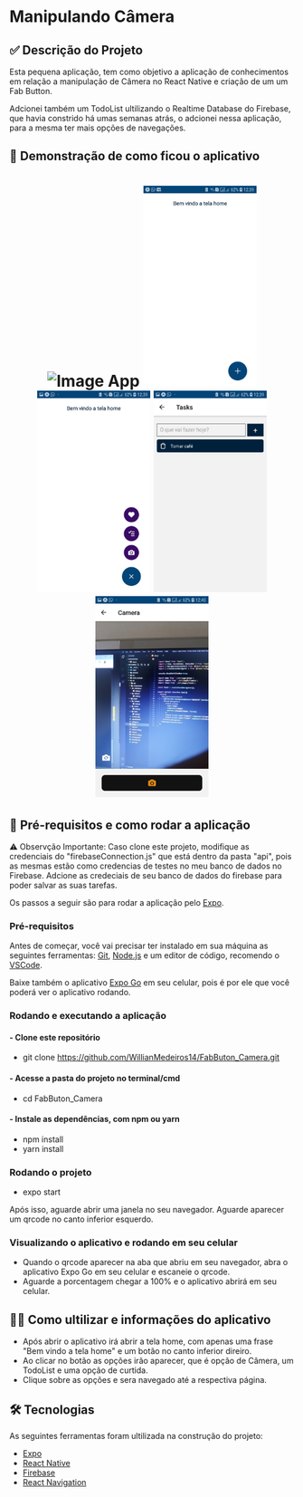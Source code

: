 # Manipulando Câmera

## ✅ Descrição do Projeto
<p> Esta pequena aplicação, tem como objetivo a aplicação de conhecimentos em relação a manipulação de Câmera no React Native e criação de um um Fab Button.</p>

<p> Adcionei também um TodoList ultilizando o Realtime Database do Firebase, que havia constrido há umas semanas atrás, o adcionei nessa aplicação, para a mesma ter mais opções de navegações.</p>

## 🎁 Demonstração de como ficou o aplicativo
<h1 align="center">
  <img alt="Image App" title="Image App" src="image/imgGif.gif" width=200/>
  <img alt="Image App" title="Image App" src="image/img.jpg" width=200/>
  <img alt="Image App" title="Image App" src="image/img1.jpg" width=200/>
  <img alt="Image App" title="Image App" src="image/img2.jpg" width=200/>
  <img alt="Image App" title="Image App" src="image/img3.jpg" width=200/>
</h1>

## 🎲 Pré-requisitos e como rodar a aplicação

⚠️ Observção Importante: Caso clone este projeto, modifique as credenciais do "firebaseConnection.js" que está dentro da pasta "api", pois as mesmas estão como credencias de testes no meu banco de dados no Firebase. Adcione as credeciais de seu banco de dados do firebase para poder salvar as suas tarefas.


Os passos a seguir são para rodar a aplicação pelo [Expo](https://expo.io/).

### Pré-requisitos

Antes de começar, você vai precisar ter instalado em sua máquina as seguintes ferramentas:
[Git](https://git-scm.com), [Node.js](https://nodejs.org/en/) e um editor de código, recomendo o [VSCode](https://code.visualstudio.com/).

Baixe também o aplicativo [Expo Go](https://expo.io/client) em seu celular, pois é por ele que você poderá ver o aplicativo rodando.

### Rodando e executando a aplicação 
#### - Clone este repositório
- git clone <https://github.com/WillianMedeiros14/FabButon_Camera.git>

#### - Acesse a pasta do projeto no terminal/cmd
- cd FabButon_Camera

#### -  Instale as dependências, com npm ou yarn
- npm install 
- yarn install

### Rodando o projeto
- expo start

Após isso, aguarde abrir uma janela no seu navegador. Aguarde aparecer um qrcode no canto inferior esquerdo.

### Visualizando o aplicativo e rodando em seu celular
- Quando o qrcode aparecer na aba que abriu em seu navegador, abra o aplicativo Expo Go em seu celular e escaneie o qrcode.
- Aguarde a porcentagem chegar a 100% e o aplicativo abrirá em seu celular.

## 🤳🏾 Como ultilizar e informações do aplicativo

- Após abrir o aplicativo irá abrir a tela home, com apenas uma frase "Bem vindo a tela home" e um botão no canto inferior direiro.
- Ao clicar no botão as opções irão aparecer, que é opção de Câmera, um TodoList e uma opção de curtida.
- Clique sobre as opções e sera navegado até a respectiva página.

## 🛠 Tecnologias

As seguintes ferramentas foram ultilizada na construção do projeto:

- [Expo](https://expo.io/)
- [React Native](https://reactnative.dev/)
- [Firebase](https://firebase.google.com/)
- [React Navigation](https://reactnavigation.org/)